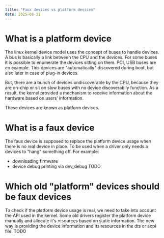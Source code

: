 ```yaml
---
title: "Faux devices vs platform devices"
date: 2025-08-31
---
```



# What is a platform device
The linux kernel device model uses the concept of buses to handle devices. A bus is basically a link between the CPU and the devices.
For some buses it is possible to enumerate the devices sitting on them. PCI, USB buses are en example. This devices are "automatically" discovered during boot, but also later in case of plug-in devices. 

But, there are a bunch of devices undiscoverable by the CPU, because they are on-chip or sit on slow buses with no device discoverabily function.
As a result, the kernel provided a mechanism to receive information about the hardware based on users' information.

These devices are known as platform devices. 

# What is a faux device
The faux device is supposed to replace the platform device usage when there is no real device in place. To be used when a driver only needs a devices to "hang" something off. For example:
- downloading firmware
- device debug printing via dev_debug TODO

# Which old "platform" devices should be faux devices
To check if the platform device usage is real, we need to take into account the API used in the kernel. Some old drivers register the platform device manually and allocate it's resources based on static information. The new way is providing the device information and its resources in the dts or acpi file. 
TODO 
